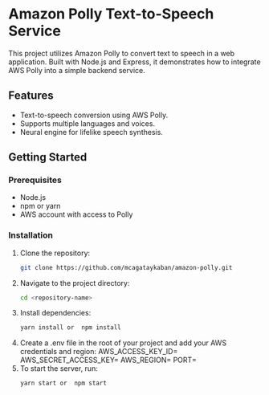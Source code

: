 # Amazon Polly Text-to-Speech Service

This project utilizes Amazon Polly to convert text to speech in a web application. Built with Node.js and Express, it demonstrates how to integrate AWS Polly into a simple backend service.

## Features

- Text-to-speech conversion using AWS Polly.
- Supports multiple languages and voices.
- Neural engine for lifelike speech synthesis.

## Getting Started

### Prerequisites

- Node.js
- npm or yarn
- AWS account with access to Polly

### Installation

1. Clone the repository:
   ```bash
   git clone https://github.com/mcagataykaban/amazon-polly.git
2. Navigate to the project directory:
   ```bash
   cd <repository-name>
3. Install dependencies:
   ```bash
   yarn install or  npm install
4. Create a .env file in the root of your project and add your AWS credentials and region:
   AWS_ACCESS_KEY_ID=<your-access-key-id>
   AWS_SECRET_ACCESS_KEY=<your-secret-access-key>
   AWS_REGION=<your-aws-region>
   PORT=<optional-custom-port>
5. To start the server, run:
   ```bash
   yarn start or  npm start
